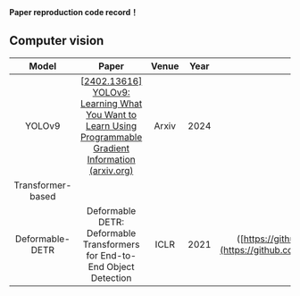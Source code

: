 **Paper reproduction code record！**

## Computer vision

|   Model    |                            Paper                             | Venue | Year |                      Code                      | Dataset   | Time |
| :--------: | :----------------------------------------------------------: | :---: | :--: | :--------------------------------------------: | ------ | ------- |
|   YOLOv9   | [[2402.13616\] YOLOv9: Learning What You Want to Learn Using Programmable Gradient Information (arxiv.org)](https://arxiv.org/abs/2402.13616) | Arxiv | 2024 | [Python](https://github.com/Ashores/YOLO_person) | LUNA16 | 2024.5.14 |
|   Transformer-based                                                                                                                                          |
|   Deformable-DETR   | Deformable DETR: Deformable Transformers for End-to-End Object Detection | ICLR | 2021 | [Python]([https://github.com/Ashores/YOLO_person](https://github.com/fundamentalvision/Deformable-DETR) | LUNA16 | 2024.5.23 |
